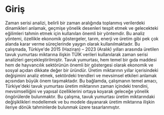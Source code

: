 # Giriş

 Zaman serisi analizi, belirli bir zaman aralığında toplanmış verilerdeki dinamikleri anlamak,
geçmişe yönelik desenleri tespit etmek ve gelecekteki eğilimleri tahmin etmek için kullanılan
önemli bir yöntemdir. Bu analiz yöntemi, özellikle ekonomik göstergeler, tarım, enerji ve
üretim gibi pek çok alanda karar verme süreçlerinde yaygın olarak kullanılmaktadır. Bu
çalışmada, Türkiye'de 2015 (Haziran) – 2023 (Aralık) yılları arasında üretilen tavuk
yumurtası miktarına ilişkin TÜİK verileri kullanılarak zaman serisi analizleri
gerçekleştirilmiştir. Tavuk yumurtası, hem temel bir gıda maddesi hem de hayvancılık
sektörünün önemli bir göstergesi olarak ekonomik ve sosyal açıdan dikkate değer bir üründür.
Üretim miktarının yıllar içerisindeki değişimini analiz etmek, sektördeki trendleri ve
mevsimsel etkileri anlamak açısından büyük önem taşımaktadır. Bu bağlamda, çalışmanın
temel amacı, Türkiye'deki tavuk yumurtası üretim miktarının zaman içindeki trendini,
mevsimselliğini ve yapısal özelliklerini ortaya koyarak geleceğe yönelik öngörülerde
bulunmaktır. Bu çalışma, tavuk yumurtası üretim miktarındaki değişiklikleri modellemek ve
bu modele dayanarak üretim miktarına ilişkin ileriye dönük tahminlerde bulunmak üzere
tasarlanmıştır.